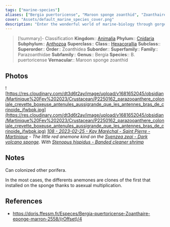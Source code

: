 ```yaml
---
tags: ["marine-species"]
aliases: ["Bergia puertoricense", "Maroon sponge zoanthid", "Zoanthaire-éponge marron"]
cover: "Assets/default_marine_species_cover.png"
description: "Enter the wonderful world of marine-biology through gorgeous underwater pictures of marine animals. Corals are animals from the Cnidaria phylum, which is the phylum that encompasses jellyfishes, gorgonians, and corals."
---
```

> [!summary]- Classification
**Kingdom**:: [Animalia](Animalia.md)
**Phylum**:: [Cnidaria](Cnidaria.md)
**Subphylum**:: [Anthozoa](Anthozoa.md)
**Superclass**::
**Class**:: [Hexacorallia](Hexacorallia.md)
**Subclass**::
**Superorder**::
**Order**:: Zoanthidea
**Suborder**::
**Superfamily**::
**Family**:: Parazoanthidae
**Subfamily**::
**Genus**:: Bergia
**Species**:: B. puertoricense
**Vernacular**:: Maroon sponge zoanthid

## Photos
![https://res.cloudinary.com/dt3d6t2ay/image/upload/v1681652045/obsidian/Martinique%20Fev%202023/Crustacean/P2250162_parazooanthere_coloniale_crevette_boxeuse_antenules_aussigrande_que_les_antennes_bras_de_crinoide_jfwbpk.jpg](https://res.cloudinary.com/dt3d6t2ay/image/upload/v1681652045/obsidian/Martinique%20Fev%202023/Crustacean/P2250162_parazooanthere_coloniale_crevette_boxeuse_antenules_aussigrande_que_les_antennes_bras_de_crinoide_jfwbpk.jpg)
*[108 - 2023-02-25 - Kay Maréchal - Saint Pierre - Martinique](108%20-%202023-02-25%20-%20Kay%20Maréchal%20-%20Saint%20Pierre%20-%20Martinique.md) - The little red anemone kind on the [Svenzea zeai - Dark volcano sponge](Svenzea%20zeai%20-%20Dark%20volcano%20sponge.md). With [Stenopus hispidus - Banded cleaner shrimp](Stenopus%20hispidus%20-%20Banded%20cleaner%20shrimp.md)*

## Notes
Can colonized other porifera. 

In the most cases, the differents anemones are clones of the first that installed on the sponge thanks to asexual multiplication. 

## References
- https://doris.ffessm.fr/Especes/Bergia-puertoricense-Zoanthaire-eponge-marron-2558/(rOffset)/4